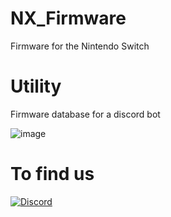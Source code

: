 # NX_Firmware
Firmware for the Nintendo Switch

# Utility
Firmware database for a discord bot

![image](https://user-images.githubusercontent.com/50277488/124234780-c5d79180-db14-11eb-8e18-2b9bf9309de6.png)

# To find us

[![Discord](https://img.shields.io/discord/643436008452521984.svg?logo=discord&logoColor=white&label=Discord&color=7289DA
)](https://discord.gg/6zRbG3FsJH)
